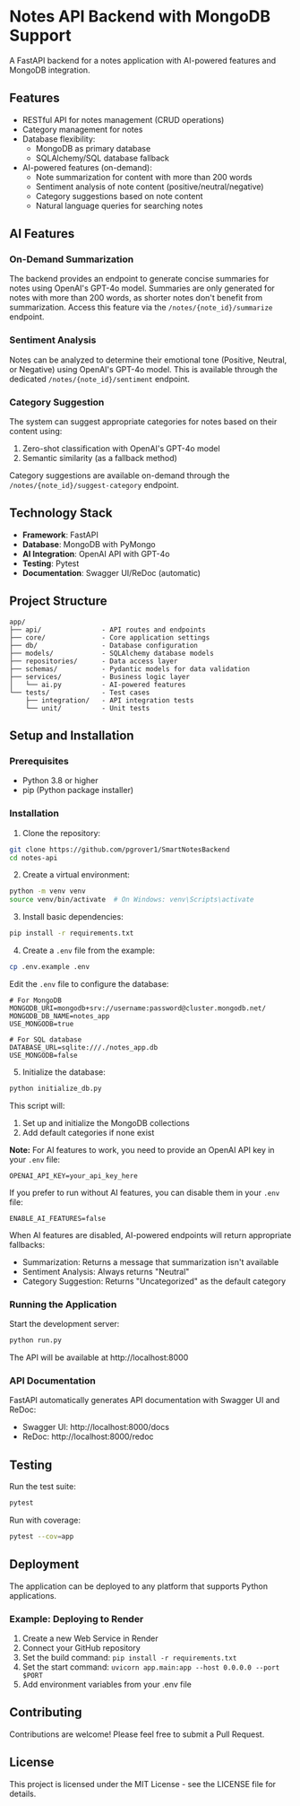 # Notes API Backend with MongoDB Support

A FastAPI backend for a notes application with AI-powered features and MongoDB integration.

## Features

- RESTful API for notes management (CRUD operations)
- Category management for notes
- Database flexibility:
  - MongoDB as primary database
  - SQLAlchemy/SQL database fallback
- AI-powered features (on-demand):
  - Note summarization for content with more than 200 words
  - Sentiment analysis of note content (positive/neutral/negative)
  - Category suggestions based on note content
  - Natural language queries for searching notes

## AI Features

### On-Demand Summarization
The backend provides an endpoint to generate concise summaries for notes using OpenAI's GPT-4o model. Summaries are only generated for notes with more than 200 words, as shorter notes don't benefit from summarization. Access this feature via the `/notes/{note_id}/summarize` endpoint.

### Sentiment Analysis
Notes can be analyzed to determine their emotional tone (Positive, Neutral, or Negative) using OpenAI's GPT-4o model. This is available through the dedicated `/notes/{note_id}/sentiment` endpoint.

### Category Suggestion
The system can suggest appropriate categories for notes based on their content using:
1. Zero-shot classification with OpenAI's GPT-4o model
2. Semantic similarity (as a fallback method)

Category suggestions are available on-demand through the `/notes/{note_id}/suggest-category` endpoint.

## Technology Stack

- **Framework**: FastAPI
- **Database**: MongoDB with PyMongo
- **AI Integration**: OpenAI API with GPT-4o
- **Testing**: Pytest
- **Documentation**: Swagger UI/ReDoc (automatic)

## Project Structure

```
app/
├── api/               - API routes and endpoints
├── core/              - Core application settings
├── db/                - Database configuration
├── models/            - SQLAlchemy database models
├── repositories/      - Data access layer
├── schemas/           - Pydantic models for data validation
├── services/          - Business logic layer
│   └── ai.py          - AI-powered features
└── tests/             - Test cases
    ├── integration/   - API integration tests
    └── unit/          - Unit tests
```

## Setup and Installation

### Prerequisites

- Python 3.8 or higher
- pip (Python package installer)

### Installation

1. Clone the repository:

```bash
git clone https://github.com/pgrover1/SmartNotesBackend
cd notes-api
```

2. Create a virtual environment:

```bash
python -m venv venv
source venv/bin/activate  # On Windows: venv\Scripts\activate
```

3. Install basic dependencies:

```bash
pip install -r requirements.txt
```

4. Create a `.env` file from the example:

```bash
cp .env.example .env
```

Edit the `.env` file to configure the database:

```
# For MongoDB
MONGODB_URI=mongodb+srv://username:password@cluster.mongodb.net/
MONGODB_DB_NAME=notes_app
USE_MONGODB=true

# For SQL database
DATABASE_URL=sqlite:///./notes_app.db
USE_MONGODB=false
```

5. Initialize the database:

```bash
python initialize_db.py
```

This script will:
1. Set up and initialize the MongoDB collections
2. Add default categories if none exist

**Note:** For AI features to work, you need to provide an OpenAI API key in your `.env` file:

```
OPENAI_API_KEY=your_api_key_here
```

If you prefer to run without AI features, you can disable them in your `.env` file:

```
ENABLE_AI_FEATURES=false
```

When AI features are disabled, AI-powered endpoints will return appropriate fallbacks:
- Summarization: Returns a message that summarization isn't available
- Sentiment Analysis: Always returns "Neutral"
- Category Suggestion: Returns "Uncategorized" as the default category

### Running the Application

Start the development server:

```bash
python run.py
```

The API will be available at http://localhost:8000

### API Documentation

FastAPI automatically generates API documentation with Swagger UI and ReDoc:

- Swagger UI: http://localhost:8000/docs
- ReDoc: http://localhost:8000/redoc

## Testing

Run the test suite:

```bash
pytest
```

Run with coverage:

```bash
pytest --cov=app
```

## Deployment

The application can be deployed to any platform that supports Python applications.

### Example: Deploying to Render

1. Create a new Web Service in Render
2. Connect your GitHub repository
3. Set the build command: `pip install -r requirements.txt`
4. Set the start command: `uvicorn app.main:app --host 0.0.0.0 --port $PORT`
5. Add environment variables from your .env file

## Contributing

Contributions are welcome! Please feel free to submit a Pull Request.

## License

This project is licensed under the MIT License - see the LICENSE file for details.
